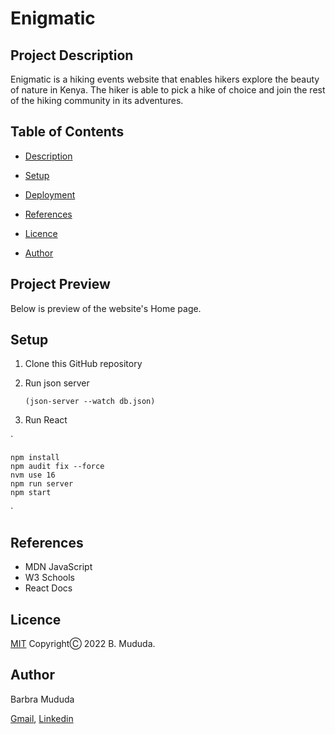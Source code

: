 # Enigmatic
## Project Description
Enigmatic is a hiking events website that enables hikers explore the beauty of nature in Kenya. The hiker is able to pick a hike of choice and join the rest of the hiking community in its adventures. 


## Table of Contents

- [Description](#description)
- [Setup](#setup)

- [Deployment](deployment)
- [References](#references)
- [Licence](#licence)
 - [Author](#author)


## Project Preview
Below is preview of the website's Home page.

## Setup
1. Clone this GitHub repository
2. Run json server

    `
    (json-server --watch db.json)
    `

3. Run React

`

    npm install
    npm audit fix --force
    nvm use 16
    npm run server
    npm start

`


## References
- MDN JavaScript
- W3 Schools
- React Docs


## Licence
[MIT](https://choosealicense.com/licenses/mit/)
CopyrightⒸ 2022 B. Mududa.


## Author
Barbra Mududa

[Gmail](barbra.mududa@student.moringaschool.com), 
[Linkedin](https://www.linkedin.com/in/barbra-mududa-751363252/)



